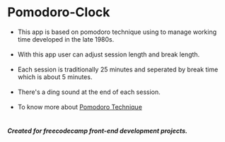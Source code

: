 # Pomodoro-Clock

- This app is based on pomodoro technique using to manage working time developed in the late 1980s.<br><br>
- With this app user can adjust session length and break length. <br><br>
- Each session is traditionally 25 minutes and seperated by break time which is about 5 minutes.<br><br>
- There's a ding sound at the end of each session.<br><br>
- To know more about [Pomodoro Technique](https://en.wikipedia.org/wiki/Pomodoro_Technique)<br><br>


##### Created for freecodecamp front-end development projects.  
